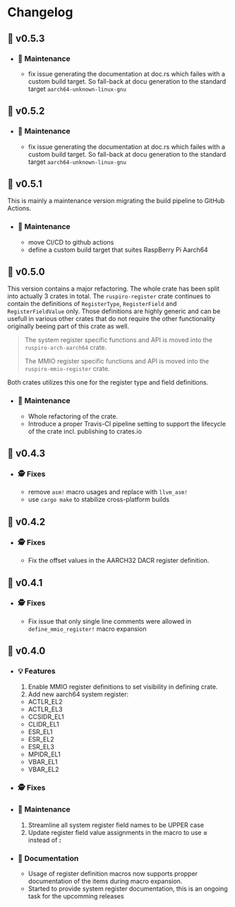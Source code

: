 # Changelog

## :peach: v0.5.3

- ### :wrench: Maintenance

  - fix issue generating the documentation at doc.rs which failes with a custom build target. So fall-back at docu generation to the standard target `aarch64-unknown-linux-gnu`
  
## :peach: v0.5.2

- ### :wrench: Maintenance

  - fix issue generating the documentation at doc.rs which failes with a custom build target. So fall-back at docu generation to the standard target `aarch64-unknown-linux-gnu`
  
## :peach: v0.5.1

This is mainly a maintenance version migrating the build pipeline to GitHub Actions.

- ### :wrench: Maintenance

  - move CI/CD to github actions
  - define a custom build target that suites RaspBerry Pi Aarch64

## :peach: v0.5.0

  This version contains a major refactoring. The whole crate has been split into actually 3 crates in total. The `ruspiro-register` crate continues to contain the definitions of `RegisterType`, `RegisterField` and `RegisterFieldValue` only. Those definitions are highly generic and can be usefull in various other crates that do not require the other functionality originally beeing part of this crate as well.

  > The system register specific functions and API is moved into the `ruspiro-arch-aarch64` crate.
  >
  > The MMIO register specific functions and API is moved into the `ruspiro-mmio-register` crate.

  Both crates utilizes this one for the register type and field definitions. 

  - ### :wrench: Maintenance

    - Whole refactoring of the crate.
    - Introduce a proper Travis-CI pipeline setting to support the lifecycle of the crate incl. publishing to crates.io

## :banana: v0.4.3
  - ### :detective: Fixes
    - remove `asm!` macro usages and replace with `llvm_asm!`
    - use `cargo make` to stabilize cross-platform builds
    
## :pizza: v0.4.2
  - ### :detective: Fixes
    - Fix the offset values in the AARCH32 DACR register definition.
    
## :pizza: v0.4.1
  - ### :detective: Fixes
    - Fix issue that only single line comments were allowed in ``define_mmio_register!`` macro expansion
    
## :pizza: v0.4.0
  - ### :bulb: Features
    1. Enable MMIO register definitions to set visibility in defining crate.<br>
    2. Add new aarch64 system register:
      - ACTLR_EL2
      - ACTLR_EL3
      - CCSIDR_EL1
      - CLIDR_EL1
      - ESR_EL1
      - ESR_EL2
      - ESR_EL3
      - MPIDR_EL1
      - VBAR_EL1
      - VBAR_EL2
      
  - ### :detective: Fixes
    
  - ### :wrench: Maintenance
    1. Streamline all system register field names to be UPPER case
    2. Update register field value assignments in the macro to use **=** instead of **:**
    
  - ### :book: Documentation
    - Usage of register definition macros now supports propper documentation of the items during macro
    expansion.
    - Started to provide system register documentation, this is an ongoing task for the upcomming releases

